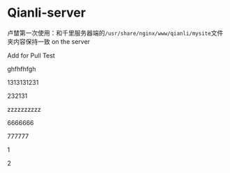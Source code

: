 Qianli-server
=============

卢榃第一次使用：和千里服务器端的``/usr/share/nginx/www/qianli/mysite``文件夹内容保持一致  on the server


Add for Pull Test


ghfhfhfgh


1313131231


232131


zzzzzzzzzz



6666666


777777


1

2


